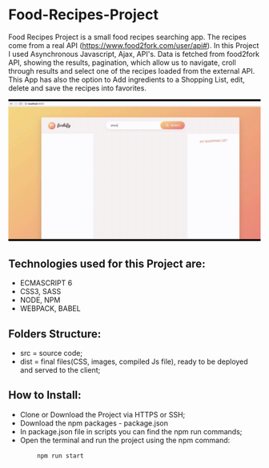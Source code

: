 # Food-Recipes-Project
Food Recipes Project is a small food recipes searching app. The recipes come from a real API (https://www.food2fork.com/user/api#). In this Project I used Asynchronous Javascript, Ajax, API's. Data is fetched from food2fork API, showing the results, pagination, which allow us to navigate, croll through results and select one of the recipes loaded from the external API. 
This App has also the option to Add ingredients to a Shopping List, edit, delete and save the recipes into favorites. 

<p align="center">
  <img src="https://raw.githubusercontent.com/Portfolio-Projects/Food-Recipes-Project/master/dist/img/FoodRecipes.gif">
</p>


## Technologies used for this Project are:
- ECMASCRIPT 6
- CSS3, SASS
- NODE, NPM
- WEBPACK, BABEL

## Folders Structure:
- src = source code;
- dist = final files(CSS, images, compiled Js file), ready to be deployed and served to the client;

## How to Install: 
- Clone or Download the Project via HTTPS or SSH;
- Download the npm packages - package.json
- In package.json file in scripts you can find the npm run commands;
- Open the terminal and run the project using the npm command:
```
        npm run start
```
